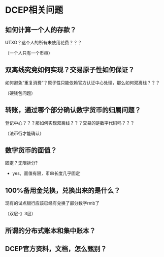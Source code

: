 # DCEP相关问题



## 如何计算一个人的存款？

UTXO？这个人的所有未使用花费？？？

（一个人只有一个币串）



## 双离线究竟如何实现？交易原子性如何保证？

如何避免“重复消费”？原子性只能依赖官方认证中心处理，那么如何双离线？？？

（硬钱包问题）



## 转账，通过哪个部分确认数字货币的归属问题？

登记中心？？？那如何实现双离线？？？交易的是数字代码吗？？？

（法币行才能确认）



## 数字货币的面值？

固定？无限拆分?

- yes，面值有限，币串长度几乎固定



## 100%备用金兑换，兑换出来的是什么？

现有的试点银行应该已经有兑换了部分数字rmb了

（双层-》3层）



## 所谓的分布式账本和集中账本？



## DCEP官方资料，文档，怎么甄别？







